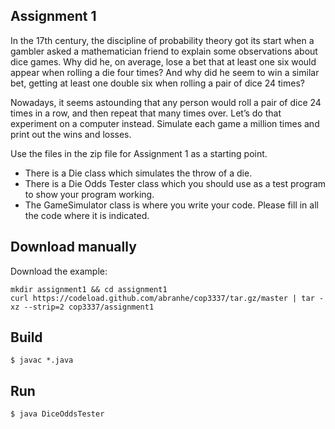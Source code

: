 ## Assignment 1

In the 17th century, the discipline of probability theory got its start when a gambler asked a
mathematician friend to explain some observations about dice games. Why did he, on average,
lose a bet that at least one six would appear when rolling a die four times? And why did he
seem to win a similar bet, getting at least one double six when rolling a pair of dice 24 times?

Nowadays, it seems astounding that any person would roll a pair of dice 24 times in a row, and
then repeat that many times over. Let’s do that experiment on a computer instead. Simulate
each game a million times and print out the wins and losses.

Use the files in the zip file for Assignment 1 as a starting point.

 - There is a Die class which simulates the throw of a die.
 - There is a Die Odds Tester class which you should use as a test program to show your
program working.
 - The GameSimulator class is where you write your code. Please fill in all the code where
it is indicated.

## Download manually

Download the example:

```
mkdir assignment1 && cd assignment1
curl https://codeload.github.com/abranhe/cop3337/tar.gz/master | tar -xz --strip=2 cop3337/assignment1
```

## Build

```
$ javac *.java
```

## Run

```
$ java DiceOddsTester
```